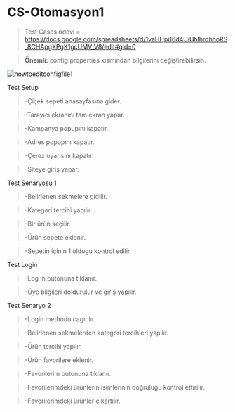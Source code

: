 # CS-Otomasyon1


>Test Cases ödevi = https://docs.google.com/spreadsheets/d/1vaHHpi16d4UiUhlhrdhhoRS_8CHApgXPgK1gcUMV_V8/edit#gid=0

>**Önemli:** config.properties kısmından bilgilerini değiştirebilirsin.
>
![howtoeditconfigfile1](https://user-images.githubusercontent.com/37184598/142984893-0475334b-a5f7-4a96-9f71-234f04e88a0f.gif)

Test Setup

>-Çiçek sepeti anasayfasına gider.

>-Tarayıcı ekranını tam ekran yapar.

>-Kampanya popupını kapatır.

>-Adres popupını kapatır.

>-Çerez uyarısını kapatır.

>-Siteye giriş yapar.


Test Senaryosu 1 

>-Belirlenen sekmelere gidilir.

>-Kategori tercihi yapılır .

>-Bir ürün seçilir.

>-Ürün sepete eklenir.

>-Sepetin içinin 1 oldugu kontrol edilir

Test Login 

>-Log in butonuna tıklanır.

>-Üye bilgileri doldurulur ve giriş yapılır.

Test Senaryo 2 

>-Login methodu cagırılır.

>-Belirlenen sekmelerden kategori tercihleri yapılır.

>-Ürün tercihi yapılır.

>-Ürün favorilere eklenir.

>-Favorilerim butonuna tıklanır.

>-Favorilerimdeki ürünlerin isimlerinin doğruluğu kontrol ettirilir.

>-Favorilerimdeki ürünler çıkartılır.

